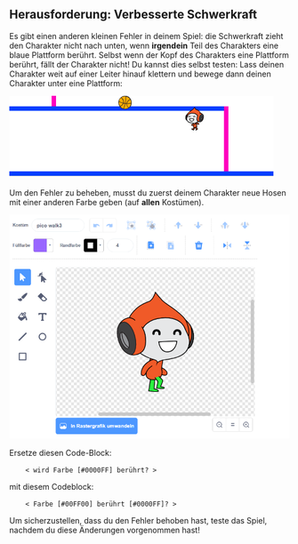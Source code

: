 ## Herausforderung: Verbesserte Schwerkraft

Es gibt einen anderen kleinen Fehler in deinem Spiel: die Schwerkraft zieht den Charakter nicht nach unten, wenn **irgendein** Teil des Charakters eine blaue Plattform berührt. Selbst wenn der Kopf des Charakters eine Plattform berührt, fällt der Charakter nicht! Du kannst dies selbst testen: Lass deinen Charakter weit auf einer Leiter hinauf klettern und bewege dann deinen Charakter unter eine Plattform:

![Screenshot](images/dodge-gravity-bug.png)

Um den Fehler zu beheben, musst du zuerst deinem Charakter neue Hosen mit einer anderen Farbe geben (auf **allen** Kostümen).

![Screenshot](images/dodge-trousers.png)

Ersetze diesen Code-Block:

```blocks3
    < wird Farbe [#0000FF] berührt? >
```

mit diesem Codeblock:

```blocks3
    < Farbe [#00FF00] berührt [#0000FF]? >
```

Um sicherzustellen, dass du den Fehler behoben hast, teste das Spiel, nachdem du diese Änderungen vorgenommen hast!